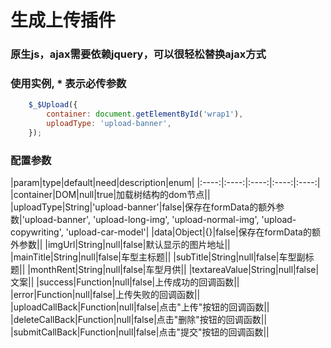 # 生成上传插件 
### 原生js，ajax需要依赖jquery，可以很轻松替换ajax方式

### 使用实例, * 表示必传参数
```javascript
    $_$Upload({
        container: document.getElementById('wrap1'),
        uploadType: 'upload-banner',
    });

``` 
### 配置参数
|param|type|default|need|description|enum|
|:----:|:----:|:----:|:----:|:----:|
|container|DOM|null|true|加载树结构的dom节点||
|uploadType|String|'upload-banner'|false|保存在formData的额外参数|'upload-banner', 'upload-long-img', 'upload-normal-img', 'upload-copywriting', 'upload-car-model'|
|data|Object|{}|false|保存在formData的额外参数||
|imgUrl|String|null|false|默认显示的图片地址||
|mainTitle|String|null|false|车型主标题||
|subTitle|String|null|false|车型副标题||
|monthRent|String|null|false|车型月供||
|textareaValue|String|null|false|文案||
|success|Function|null|false|上传成功的回调函数||
|error|Function|null|false|上传失败的回调函数||
|uploadCallBack|Function|null|false|点击"上传"按钮的回调函数||
|deleteCallBack|Function|null|false|点击"删除"按钮的回调函数||
|submitCallBack|Function|null|false|点击"提交"按钮的回调函数||




